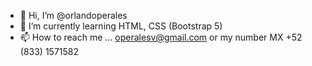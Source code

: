 - 👋 Hi, I’m @orlandoperales
- 🌱 I’m currently learning HTML, CSS (Bootstrap 5)
- 📫 How to reach me ... operalesv@gmail.com  or my number MX +52 (833) 1571582

<!---
orlandoperales/orlandoperales is a ✨ special ✨ repository because its `README.md` (this file) appears on your GitHub profile.
You can click the Preview link to take a look at your changes.
--->
